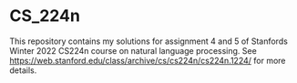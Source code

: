 # CS_224n

This repository contains my solutions for assignment 4 and 5 of Stanfords Winter 2022 CS224n course on natural language processing. See https://web.stanford.edu/class/archive/cs/cs224n/cs224n.1224/ for more details.

